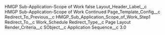 <?xml version="1.0" encoding="UTF-8"?>
<CustomMetadata xmlns="http://soap.sforce.com/2006/04/metadata" xmlns:xsi="http://www.w3.org/2001/XMLSchema-instance" xmlns:xsd="http://www.w3.org/2001/XMLSchema">
    <label>HMGP Sub-Application-Scope of Work</label>
    <protected>false</protected>
    <values>
        <field>Layout_Header_Label__c</field>
        <value xsi:type="xsd:string">HMGP Sub-Application-Scope of Work Continued</value>
    </values>
    <values>
        <field>Page_Template_Config__c</field>
        <value xsi:nil="true"/>
    </values>
    <values>
        <field>Redirect_To_Previous__c</field>
        <value xsi:type="xsd:string">HMGP_Sub_Application_Scope_of_Work_Step1</value>
    </values>
    <values>
        <field>Redirect_To__c</field>
        <value xsi:type="xsd:string">Work_Schedule</value>
    </values>
    <values>
        <field>Redirect_Type__c</field>
        <value xsi:type="xsd:string">Page Layout</value>
    </values>
    <values>
        <field>Render_Criteria__c</field>
        <value xsi:nil="true"/>
    </values>
    <values>
        <field>SObject__c</field>
        <value xsi:type="xsd:string">Application</value>
    </values>
    <values>
        <field>Sequence__c</field>
        <value xsi:type="xsd:double">3.0</value>
    </values>
</CustomMetadata>
